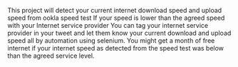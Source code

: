 This project will detect your current internet download speed and upload speed from ookla speed test
If your speed is lower than the agreed speed with your Internet service provider
You can tag your internet service provider in your tweet and let them know your current download and upload speed all by automation using selenium.
You might get a month of free internet if your internet speed as detected from the speed test was below than the agreed service level.
